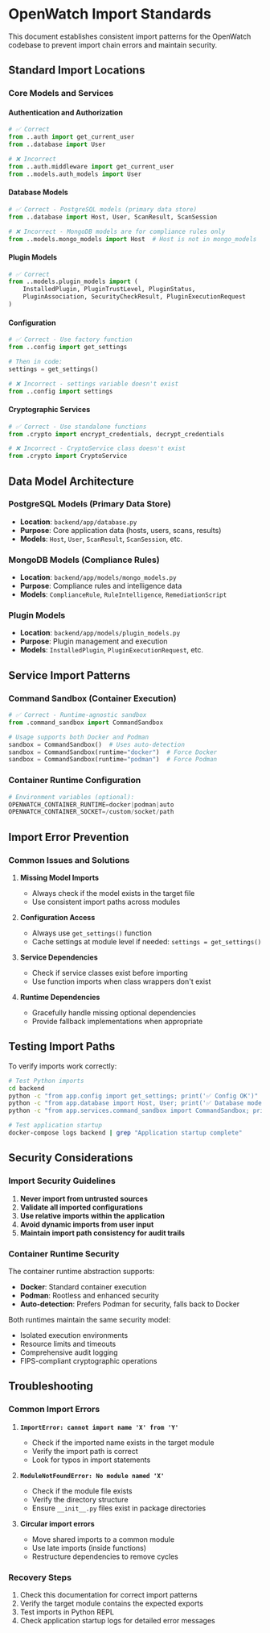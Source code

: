 # OpenWatch Import Standards

This document establishes consistent import patterns for the OpenWatch codebase to prevent import chain errors and maintain security.

## Standard Import Locations

### Core Models and Services

#### Authentication and Authorization
```python
# ✅ Correct
from ..auth import get_current_user
from ..database import User

# ❌ Incorrect 
from ..auth.middleware import get_current_user
from ..models.auth_models import User
```

#### Database Models
```python
# ✅ Correct - PostgreSQL models (primary data store)
from ..database import Host, User, ScanResult, ScanSession

# ❌ Incorrect - MongoDB models are for compliance rules only
from ..models.mongo_models import Host  # Host is not in mongo_models
```

#### Plugin Models
```python
# ✅ Correct
from ..models.plugin_models import (
    InstalledPlugin, PluginTrustLevel, PluginStatus,
    PluginAssociation, SecurityCheckResult, PluginExecutionRequest
)
```

#### Configuration
```python
# ✅ Correct - Use factory function
from ..config import get_settings

# Then in code:
settings = get_settings()

# ❌ Incorrect - settings variable doesn't exist
from ..config import settings
```

#### Cryptographic Services
```python
# ✅ Correct - Use standalone functions
from .crypto import encrypt_credentials, decrypt_credentials

# ❌ Incorrect - CryptoService class doesn't exist
from .crypto import CryptoService
```

## Data Model Architecture

### PostgreSQL Models (Primary Data Store)
- **Location**: `backend/app/database.py`
- **Purpose**: Core application data (hosts, users, scans, results)
- **Models**: `Host`, `User`, `ScanResult`, `ScanSession`, etc.

### MongoDB Models (Compliance Rules)
- **Location**: `backend/app/models/mongo_models.py`
- **Purpose**: Compliance rules and intelligence data
- **Models**: `ComplianceRule`, `RuleIntelligence`, `RemediationScript`

### Plugin Models
- **Location**: `backend/app/models/plugin_models.py`
- **Purpose**: Plugin management and execution
- **Models**: `InstalledPlugin`, `PluginExecutionRequest`, etc.

## Service Import Patterns

### Command Sandbox (Container Execution)
```python
# ✅ Correct - Runtime-agnostic sandbox
from .command_sandbox import CommandSandbox

# Usage supports both Docker and Podman
sandbox = CommandSandbox()  # Uses auto-detection
sandbox = CommandSandbox(runtime="docker")  # Force Docker
sandbox = CommandSandbox(runtime="podman")  # Force Podman
```

### Container Runtime Configuration
```python
# Environment variables (optional):
OPENWATCH_CONTAINER_RUNTIME=docker|podman|auto
OPENWATCH_CONTAINER_SOCKET=/custom/socket/path
```

## Import Error Prevention

### Common Issues and Solutions

1. **Missing Model Imports**
   - Always check if the model exists in the target file
   - Use consistent import paths across modules

2. **Configuration Access**
   - Always use `get_settings()` function
   - Cache settings at module level if needed: `settings = get_settings()`

3. **Service Dependencies**
   - Check if service classes exist before importing
   - Use function imports when class wrappers don't exist

4. **Runtime Dependencies**
   - Gracefully handle missing optional dependencies
   - Provide fallback implementations when appropriate

## Testing Import Paths

To verify imports work correctly:

```bash
# Test Python imports
cd backend
python -c "from app.config import get_settings; print('✅ Config OK')"
python -c "from app.database import Host, User; print('✅ Database models OK')"
python -c "from app.services.command_sandbox import CommandSandbox; print('✅ Command sandbox OK')"

# Test application startup
docker-compose logs backend | grep "Application startup complete"
```

## Security Considerations

### Import Security Guidelines

1. **Never import from untrusted sources**
2. **Validate all imported configurations**
3. **Use relative imports within the application**
4. **Avoid dynamic imports from user input**
5. **Maintain import path consistency for audit trails**

### Container Runtime Security

The container runtime abstraction supports:
- **Docker**: Standard container execution
- **Podman**: Rootless and enhanced security
- **Auto-detection**: Prefers Podman for security, falls back to Docker

Both runtimes maintain the same security model:
- Isolated execution environments
- Resource limits and timeouts
- Comprehensive audit logging
- FIPS-compliant cryptographic operations

## Troubleshooting

### Common Import Errors

1. **`ImportError: cannot import name 'X' from 'Y'`**
   - Check if the imported name exists in the target module
   - Verify the import path is correct
   - Look for typos in import statements

2. **`ModuleNotFoundError: No module named 'X'`**
   - Check if the module file exists
   - Verify the directory structure
   - Ensure `__init__.py` files exist in package directories

3. **Circular import errors**
   - Move shared imports to a common module
   - Use late imports (inside functions)
   - Restructure dependencies to remove cycles

### Recovery Steps

1. Check this documentation for correct import patterns
2. Verify the target module contains the expected exports
3. Test imports in Python REPL
4. Check application startup logs for detailed error messages